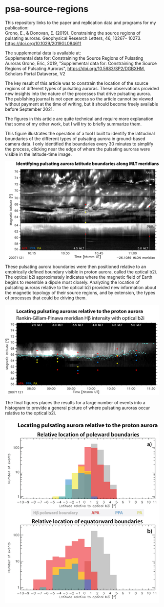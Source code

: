 # psa-source-regions
This repository links to the paper and replication data and programs for my publication:  
Grono, E., & Donovan, E. (2019). Constraining the source regions of pulsating auroras. Geophysical Research Letters, 46, 10267– 10273. https://doi.org/10.1029/2019GL084611  
 
The supplemental data is available at:  
Supplemental data for: Constraining the Source Regions of Pulsating Auroras
Grono, Eric, 2019, "Supplemental data for: Constraining the Source Regions of Pulsating Auroras", https://doi.org/10.5683/SP2/DGBXHM, Scholars Portal Dataverse, V2  

The key result of this article was to constrain the location of the source regions of different types of pulsating auroras.  These observations provided new insights into the nature of the processes that drive pulsating aurora.  The publishing journal is not open access so the article cannot be viewed without payment at the time of writing, but it should become freely available before September 2021.

The figures in this article are quite technical and require more explanation that some of my other work, but I will try to briefly summarize them.

This figure illustrates the operation of a tool I built to identify the latitudinal boundaries of the different types of pulsating aurora in ground-based camera data.  I only identified the boundaries every 30 minutes to simplify the process, clicking near the edge of where the pulsating auroras were visible in the latitude-time image.

![Figure 1](https://github.com/ultraglorious/psa-source-regions/blob/main/figures/themis-keogram.jpg)

These pulsating aurora boundaries were then positioned relative to an empirically defined boundary visible in proton aurora, called the optical b2i.  The optical b2i approximately indicates where the magnetic field of Earth begins to resemble a dipole most closely.  Analyzing the location of pulsating auroras relative to the optical b2i provided new information about the magnetic topology of their source regions, and by extension, the types of processes that could be driving them.

![Figure 2](https://github.com/ultraglorious/psa-source-regions/blob/main/figures/msp-keogram.jpg)

The final figures places the results for a large number of events into a histogram to provide a general picture of where pulsating auroras occur relative to the optical b2i.

![Figure 3](https://github.com/ultraglorious/psa-source-regions/blob/main/figures/relative-boundaries.jpg)
